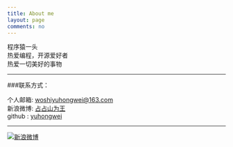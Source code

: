 ```yaml
---
title: About me
layout: page
comments: no
---
```


程序猿一头	
热爱编程，开源爱好者		
热爱一切美好的事物

----

###联系方式：        

个人邮箱: [woshiyuhongwei@163.com](mailto:woshiyuhongwei@163.com)     
新浪微博: [占占山为王](http://weibo.com/u/2025333915)	    
github : [yuhongwei](https://github.com/yuhongwei)      


----


[![新浪微博](http://service.t.sina.com.cn/widget/qmd/2025333915/f78fbcd2/1.png)](http://weibo.com/u/2025333915?s=6uyXnP)